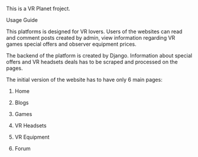 This is a VR Planet froject. 

Usage Guide

This platforms is designed for VR lovers. Users of the websites can read and comment posts created by admin, view information regarding VR games special offers and observer equipment prices.

The backend of the platform is created by Django. Information about special offers and VR headsets deals has to be scraped and processed on the pages.

The initial version of the website has to have only 6 main pages:

1) Home

2) Blogs

3) Games

4) VR Headsets

5) VR Equipment

5) Forum
